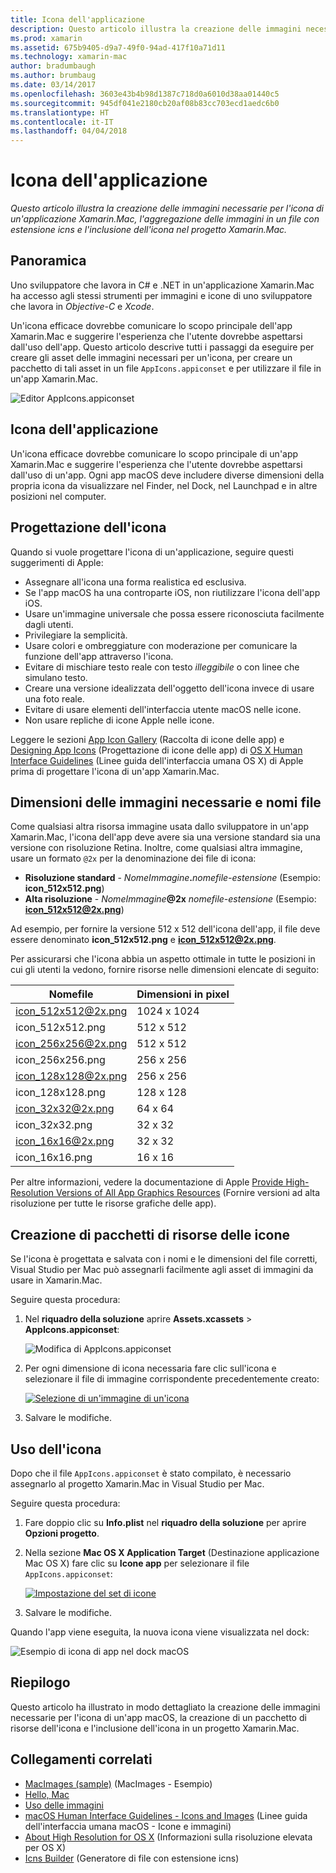 ```yaml
---
title: Icona dell'applicazione
description: Questo articolo illustra la creazione delle immagini necessarie per l'icona di un'applicazione Xamarin.Mac, l'aggregazione delle immagini in un file con estensione icns e l'inclusione dell'icona nel progetto Xamarin.Mac.
ms.prod: xamarin
ms.assetid: 675b9405-d9a7-49f0-94ad-417f10a71d11
ms.technology: xamarin-mac
author: bradumbaugh
ms.author: brumbaug
ms.date: 03/14/2017
ms.openlocfilehash: 3603e43b4b98d1387c718d0a6010d38aa01440c5
ms.sourcegitcommit: 945df041e2180cb20af08b83cc703ecd1aedc6b0
ms.translationtype: HT
ms.contentlocale: it-IT
ms.lasthandoff: 04/04/2018
---
```

# <a name="application-icon"></a>Icona dell'applicazione

_Questo articolo illustra la creazione delle immagini necessarie per l'icona di un'applicazione Xamarin.Mac, l'aggregazione delle immagini in un file con estensione icns e l'inclusione dell'icona nel progetto Xamarin.Mac._


## <a name="overview"></a>Panoramica

Uno sviluppatore che lavora in C# e .NET in un'applicazione Xamarin.Mac ha accesso agli stessi strumenti per immagini e icone di uno sviluppatore che lavora in *Objective-C* e *Xcode*.

Un'icona efficace dovrebbe comunicare lo scopo principale dell'app Xamarin.Mac e suggerire l'esperienza che l'utente dovrebbe aspettarsi dall'uso dell'app. Questo articolo descrive tutti i passaggi da eseguire per creare gli asset delle immagini necessari per un'icona, per creare un pacchetto di tali asset in un file `AppIcons.appiconset` e per utilizzare il file in un'app Xamarin.Mac.

![Editor AppIcons.appiconset](app-icon-images/intro01.png "Editor AppIcons.appiconset")


## <a name="application-icon"></a>Icona dell'applicazione

Un'icona efficace dovrebbe comunicare lo scopo principale di un'app Xamarin.Mac e suggerire l'esperienza che l'utente dovrebbe aspettarsi dall'uso di un'app. Ogni app macOS deve includere diverse dimensioni della propria icona da visualizzare nel Finder, nel Dock, nel Launchpad e in altre posizioni nel computer.


## <a name="designing-the-icon"></a>Progettazione dell'icona

Quando si vuole progettare l'icona di un'applicazione, seguire questi suggerimenti di Apple:

- Assegnare all'icona una forma realistica ed esclusiva.
- Se l'app macOS ha una controparte iOS, non riutilizzare l'icona dell'app iOS.
- Usare un'immagine universale che possa essere riconosciuta facilmente dagli utenti.
- Privilegiare la semplicità.
- Usare colori e ombreggiature con moderazione per comunicare la funzione dell'app attraverso l'icona.
- Evitare di mischiare testo reale con testo _illeggibile_ o con linee che simulano testo.
- Creare una versione idealizzata dell'oggetto dell'icona invece di usare una foto reale.
- Evitare di usare elementi dell'interfaccia utente macOS nelle icone.
- Non usare repliche di icone Apple nelle icone.

Leggere le sezioni [App Icon Gallery](https://developer.apple.com/library/mac/documentation/UserExperience/Conceptual/OSXHIGuidelines/Gallery.html#//apple_ref/doc/uid/20000957-CH88-SW1) (Raccolta di icone delle app) e [Designing App Icons](https://developer.apple.com/library/mac/documentation/UserExperience/Conceptual/OSXHIGuidelines/Designing.html#//apple_ref/doc/uid/20000957-CH87-SW1) (Progettazione di icone delle app) di [OS X Human Interface Guidelines](https://developer.apple.com/library/mac/documentation/UserExperience/Conceptual/OSXHIGuidelines/) (Linee guida dell'interfaccia umana OS X) di Apple prima di progettare l'icona di un'app Xamarin.Mac.


## <a name="required-image-sizes-and-filenames"></a>Dimensioni delle immagini necessarie e nomi file

Come qualsiasi altra risorsa immagine usata dallo sviluppatore in un'app Xamarin.Mac, l'icona dell'app deve avere sia una versione standard sia una versione con risoluzione Retina. Inoltre, come qualsiasi altra immagine, usare un formato `@2x` per la denominazione dei file di icona:

- **Risoluzione standard**  - _NomeImmagine_**.**_nomefile-estensione_ (Esempio: **icon_512x512.png**)
- **Alta risoluzione**  - _NomeImmagine_**@2x** _nomefile-estensione_ (Esempio: **icon_512x512@2x.png**)

Ad esempio, per fornire la versione 512 x 512 dell'icona dell'app, il file deve essere denominato **icon_512x512.png** e **icon_512x512@2x.png**.

Per assicurarsi che l'icona abbia un aspetto ottimale in tutte le posizioni in cui gli utenti la vedono, fornire risorse nelle dimensioni elencate di seguito:

|Nomefile|Dimensioni in pixel|
|---|---|
|icon_512x512@2x.png|1024 x 1024|
|icon_512x512.png|512 x 512|
|icon_256x256@2x.png|512 x 512|
|icon_256x256.png|256 x 256|
|icon_128x128@2x.png|256 x 256|
|icon_128x128.png|128 x 128|
|icon_32x32@2x.png|64 x 64|
|icon_32x32.png|32 x 32|
|icon_16x16@2x.png|32 x 32|
|icon_16x16.png|16 x 16|

Per altre informazioni, vedere la documentazione di Apple [Provide High-Resolution Versions of All App Graphics Resources](https://developer.apple.com/library/mac/documentation/GraphicsAnimation/Conceptual/HighResolutionOSX/Optimizing/Optimizing.html#//apple_ref/doc/uid/TP40012302-CH7-SW3) (Fornire versioni ad alta risoluzione per tutte le risorse grafiche delle app).


## <a name="packaging-the-icon-resources"></a>Creazione di pacchetti di risorse delle icone

Se l'icona è progettata e salvata con i nomi e le dimensioni del file corretti, Visual Studio per Mac può assegnarli facilmente agli asset di immagini da usare in Xamarin.Mac.

Seguire questa procedura:

1. Nel **riquadro della soluzione** aprire **Assets.xcassets** > **AppIcons.appiconset**: 

    ![Modifica di AppIcons.appiconset](app-icon-images/intro01.png "Modifica di AppIcons.appiconset")
2. Per ogni dimensione di icona necessaria fare clic sull'icona e selezionare il file di immagine corrispondente precedentemente creato: 

    [![Selezione di un'immagine di un'icona](app-icon-images/intro02.png "Selezione di un'immagine di un'icona")](app-icon-images/intro02-large.png#lightbox)
3. Salvare le modifiche.


## <a name="using-the-icon"></a>Uso dell'icona

Dopo che il file `AppIcons.appiconset` è stato compilato, è necessario assegnarlo al progetto Xamarin.Mac in Visual Studio per Mac.

Seguire questa procedura:

1. Fare doppio clic su **Info.plist** nel **riquadro della soluzione** per aprire **Opzioni progetto**.
2. Nella sezione **Mac OS X Application Target** (Destinazione applicazione Mac OS X) fare clic su **Icone app** per selezionare il file `AppIcons.appiconset`: 

    [![Impostazione del set di icone](app-icon-images/icon01.png "Impostazione del set di icone")](app-icon-images/icon01-large.png#lightbox)
3. Salvare le modifiche.

Quando l'app viene eseguita, la nuova icona viene visualizzata nel dock:

![Esempio di icona di app nel dock macOS](app-icon-images/icon04.png "Esempio di icona di app nel dock macOS")


## <a name="summary"></a>Riepilogo

Questo articolo ha illustrato in modo dettagliato la creazione delle immagini necessarie per l'icona di un'app macOS, la creazione di un pacchetto di risorse dell'icona e l'inclusione dell'icona in un progetto Xamarin.Mac.


## <a name="related-links"></a>Collegamenti correlati

- [MacImages (sample)](https://developer.xamarin.com/samples/mac/MacImages/) (MacImages - Esempio)
- [Hello, Mac](~/mac/get-started/hello-mac.md)
- [Uso delle immagini](~/mac/app-fundamentals/image.md)
- [macOS Human Interface Guidelines - Icons and Images](https://developer.apple.com/macos/human-interface-guidelines/icons-and-images/image-size-and-resolution/) (Linee guida dell'interfaccia umana macOS - Icone e immagini)
- [About High Resolution for OS X](https://developer.apple.com/library/content/documentation/GraphicsAnimation/Conceptual/HighResolutionOSX/Introduction/Introduction.html) (Informazioni sulla risoluzione elevata per OS X)
- [Icns Builder](https://itunes.apple.com/us/app/icns-builder/id554660130?mt=12) (Generatore di file con estensione icns)
